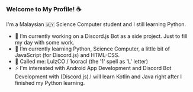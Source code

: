 ### Welcome to My Profile! ☕

I'm a Malaysian 🇲🇾 Science Computer student and I still learning Python.

- 🔭 I’m currently working on a Discord.js Bot as a side project. Just to fill my day with some work.
- 🌱 I’m currently learning Python, Science Computer, a little bit of JavaScript (for Discord.js) and HTML-CSS.
- 💬 Called me: LulzCO / 1ooracl (the '1' spell as 'L' letter)
- ⚡ I'm interested with Android App Development and Discord Bot Development with (Discord.js).I will learn Kotlin and Java right
     after I finished my Python learning. 
